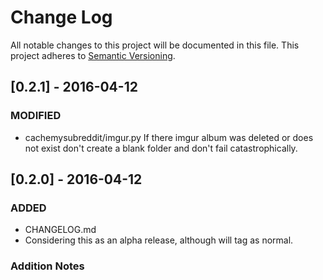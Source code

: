 # Change Log
All notable changes to this project will be documented in this file.
This project adheres to [Semantic Versioning](http://semver.org/).

## [0.2.1] - 2016-04-12
### MODIFIED
- cachemysubreddit/imgur.py
If there imgur album was deleted or does not exist don't create a blank folder and don't fail catastrophically.

## [0.2.0] - 2016-04-12
### ADDED
- CHANGELOG.md
- Considering this as an alpha release, although will tag as normal.

### Addition Notes
